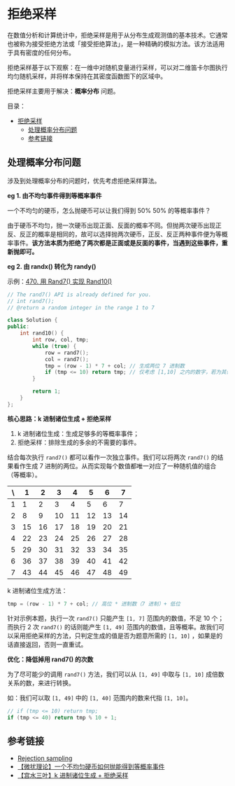 # 拒绝采样

在数值分析和计算统计中，拒绝采样是用于从分布生成观测值的基本技术。它通常也被称为接受拒绝方法或「接受拒绝算法」，是一种精确的模拟方法。该方法适用于具有密度的任何分布。

拒绝采样基于以下观察：在一维中对随机变量进行采样，可以对二维笛卡尔图执行均匀随机采样，并将样本保持在其密度函数图下的区域中。

拒绝采样主要用于解决：**概率分布** 问题。

目录：

- [拒绝采样](#拒绝采样)
  - [处理概率分布问题](#处理概率分布问题)
  - [参考链接](#参考链接)

## 处理概率分布问题

涉及到处理概率分布的问题时，优先考虑拒绝采样算法。

**eg 1. 由不均匀事件得到等概率事件**

一个不均匀的硬币，怎么抛硬币可以让我们得到 50% 50% 的等概率事件？

由于硬币不均匀，抛一次硬币出现正面、反面的概率不同。但抛两次硬币出现正反、反正的概率是相同的，故可以选择抛两次硬币，正反、反正两种事件便为等概率事件。**该方法本质为拒绝了两次都是正面或是反面的事件，当遇到这些事件，重新抛即可。**

**eg 2. 由 randx() 转化为 randy()**

示例：[470. 用 Rand7() 实现 Rand10()](https://leetcode-cn.com/problems/implement-rand10-using-rand7/)

```C++
// The rand7() API is already defined for you.
// int rand7();
// @return a random integer in the range 1 to 7

class Solution {
public:
    int rand10() {
        int row, col, tmp;
        while (true) {
            row = rand7();
            col = rand7();
            tmp = (row - 1) * 7 + col; // 生成两位 7 进制数
            if (tmp <= 10) return tmp; // 仅考虑 [1,10] 之内的数字，若为其他数字则重新选择
        }

        return 1;
    }
};
```

**核心思路：k 进制诸位生成 + 拒绝采样**

1. k 进制诸位生成：生成足够多的等概率事件；
2. 拒绝采样：排除生成的多余的不需要的事件。

结合每次执行 `rand7()` 都可以看作一次独立事件。我们可以将两次 `rand7()` 的结果看作生成 7 进制的两位。从而实现每个数值都唯一对应了一种随机值的组合（等概率）。

\ | 1  | 2  | 3  | 4  | 5  | 6  | 7
--|----|----|----|----|----|----|---
1 | 1  | 2  | 3  | 4  | 5  | 6  | 7
2 | 8  | 9  | 10 | 11 | 12 | 13 | 14
3 | 15 | 16 | 17 | 18 | 19 | 20 | 21
4 | 22 | 23 | 24 | 25 | 26 | 27 | 28
5 | 29 | 30 | 31 | 32 | 33 | 34 | 35
6 | 36 | 37 | 38 | 39 | 40 | 41 | 42
7 | 43 | 44 | 45 | 46 | 47 | 48 | 49

k 进制诸位生成方法：

```C++
tmp = (row - 1) * 7 + col; // 高位 * 进制数（7 进制）+ 低位
```

针对示例本题，执行一次 `rand7()` 只能产生 `[1, 7]` 范围内的数值，不足 10 个；而执行 2 次 `rand7()` 的话则能产生 `[1, 49]` 范围内的数值，且等概率。故我们可以采用拒绝采样的方法，只判定生成的值是否为题意所需的 `[1, 10]` ，如果是的话直接返回，否则一直重试。

**优化：降低掉用 rand7() 的次数**

为了尽可能少的调用 `rand7()` 方法，我们可以从 `[1, 49]` 中取与 `[1, 10]` 成倍数关系的数，来进行转换。

如：我们可以取 `[1, 49]` 中的 `[1, 40]` 范围内的数来代指 `[1, 10]`。

```C++
// if (tmp <= 10) return tmp;
if (tmp <= 40) return tmp % 10 + 1;
```

## 参考链接

* [Rejection sampling](https://en.wikipedia.org/wiki/Rejection_sampling)
* [【微扰理论】一个不均匀硬币如何抛能得到等概率事件](https://leetcode-cn.com/problems/implement-rand10-using-rand7/solution/wei-rao-li-lun-yi-ge-bu-jun-yun-ying-bi-fo4ei/)
* [【宫水三叶】k 进制诸位生成 + 拒绝采样](https://leetcode-cn.com/problems/implement-rand10-using-rand7/solution/gong-shui-san-xie-k-jin-zhi-zhu-wei-shen-zmd4/)
